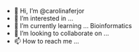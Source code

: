 - 👋 Hi, I’m @carolinaferjor
- 👀 I’m interested in ... 
- 🌱 I’m currently learning ... Bioinformatics
- 💞️ I’m looking to collaborate on ...
- 📫 How to reach me ...

<!---
carolinaferjor/carolinaferjor is a ✨ special ✨ repository because its `README.md` (this file) appears on your GitHub profile.
You can click the Preview link to take a look at your changes.
--->
